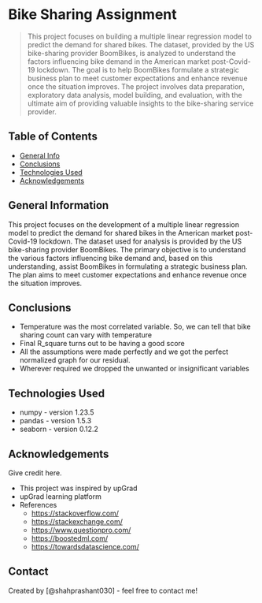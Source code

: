# Bike Sharing Assignment
> This project focuses on building a multiple linear regression model to predict the demand for shared bikes. The dataset, provided by the US bike-sharing provider BoomBikes, is analyzed to understand the factors influencing bike demand in the American market post-Covid-19 lockdown. The goal is to help BoomBikes formulate a strategic business plan to meet customer expectations and enhance revenue once the situation improves. The project involves data preparation, exploratory data analysis, model building, and evaluation, with the ultimate aim of providing valuable insights to the bike-sharing service provider.


## Table of Contents
* [General Info](#general-information)
* [Conclusions](#conclusions)
* [Technologies Used](#technologies-used)
* [Acknowledgements](#acknowledgements)


## General Information
This project focuses on the development of a multiple linear regression model to predict the demand for shared bikes in the American market post-Covid-19 lockdown. The dataset used for analysis is provided by the US bike-sharing provider BoomBikes. The primary objective is to understand the various factors influencing bike demand and, based on this understanding, assist BoomBikes in formulating a strategic business plan. The plan aims to meet customer expectations and enhance revenue once the situation improves.



## Conclusions
- Temperature was the most correlated variable. So, we can tell that bike sharing count can vary with temperature
- Final R_square turns out to be having a good score
- All the assumptions were made perfectly and we got the perfect normalized graph for our residual.
- Wherever required we dropped the unwanted or insignificant variables



## Technologies Used
- numpy - version 1.23.5
- pandas - version 1.5.3
- seaborn - version 0.12.2


## Acknowledgements
Give credit here.
- This project was inspired by upGrad
- upGrad learning platform
- References
    - https://stackoverflow.com/
    - https://stackexchange.com/
    - https://www.questionpro.com/
    - https://boostedml.com/
    - https://towardsdatascience.com/


## Contact
Created by [@shahprashant030] - feel free to contact me!
